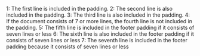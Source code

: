 1: The first line is included in the padding.
2: The second line is also included in the padding.
3: The third line is also included in the padding.
4: If the document consists of 7 or more lines, the fourth line is not included in the padding.
5: The fifth line is included in the footer padding if it consists of seven lines or less
6: The sixth line is also included in the footer padding if it consists of seven lines or less
7: The seventh line is included in the footer padding because it consists of seven lines or less
